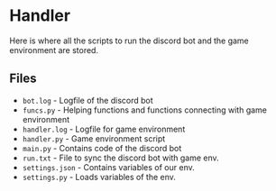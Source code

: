 # Handler

Here is where all the scripts to run the discord bot and the game environment are stored.

## Files

- `bot.log` - Logfile of the discord bot
- `funcs.py` - Helping functions and functions connecting with game environment
- `handler.log` - Logfile for game environment
- `handler.py` - Game environment script
- `main.py` - Contains code of the discord bot
- `run.txt` - File to sync the discord bot with game env.
- `settings.json` - Contains variables of our env.
- `settings.py` - Loads variables of the env.
